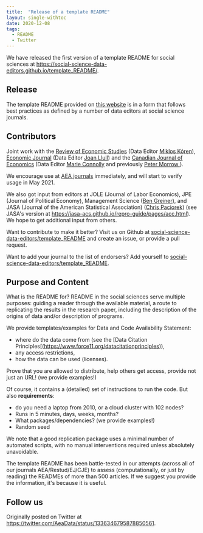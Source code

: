 ```yaml
---
title:  "Release of a template README"
layout: single-withtoc
date: 2020-12-08
tags:
  - README
  - Twitter
---
```


We have released the first version of a template README for social sciences at <https://social-science-data-editors.github.io/template_README/>.

<!-- more -->

## Release

The template README provided on [this website](https://social-science-data-editors.github.io/template_README/) is in a form that follows best practices as defined by a number of data editors at social science journals.

## Contributors

Joint work with the [Review of Economic Studies](https://twitter.com/RevEconStud) (Data Editor [Miklos Kóren](https://twitter.com/korenmiklos)), [Economic Journal](https://twitter.com/EJ_RES) (Data Editor [Joan Llull](https://www.barcelonagse.eu/people/llull-joan)) and the [Canadian Journal of Economics](https://twitter.com/CanEconomics) (Data Editor [Marie Connolly](http://www.connolly.uqam.ca/) and previously [Peter Morrow ](https://twitter.com/p_morrow_uoft)). 

We encourage use at [AEA journals](https://www.aeaweb.org/journals/) immediately, and will start to verify usage in May 2021.

We also got input from editors at JOLE (Journal of Labor Economics), JPE (Journal of Political Economy), Management Science ([Ben Greiner](https://twitter.com/bgreiner_tweets)), and JASA (Journal of the American Statistical Association) ([Chris Paciorek](https://twitter.com/ChrisPaciorek)) (see JASA's version at <https://jasa-acs.github.io/repro-guide/pages/acc.html>). We hope to get additional input from others.

Want to contribute to make it better? Visit us on Github at [social-science-data-editors/template_README](https://github.com/social-science-data-editors/template_README) and create an issue, or provide a pull request.

Want to add your journal to the list of endorsers? Add yourself to [social-science-data-editors/template_README](https://github.com/social-science-data-editors/template_README/blob/development/Endorsers.md).

## Purpose and Content

What is the README for? README in the social sciences serve multiple purposes: guiding a reader through the available material, a route to replicating the results in the research paper, including the description of the origins of data and/or description of programs.

We provide templates/examples for Data and Code Availability Statement: 

- where do the data come from (see the [Data Citation Principles[(https://www.force11.org/datacitationprinciples)), 
- any access restrictions, 
- how the data can be used (licenses). 

Prove that you are allowed to distribute, help others get access, provide not just an URL! (we provide examples!)

Of course, it contains a (detailed) set of instructions to run the code. But also **requirements**: 

- do you need a laptop from 2010, or a cloud cluster with 102 nodes?
- Runs in 5 minutes, days, weeks, months? 
- What packages/dependencies? (we provide examples!)
- Random seed

We note that a good replication package uses a minimal number of automated scripts, with no manual interventions required unless absolutely unavoidable.

The template README has been battle-tested in our attempts (across all of our journals AEA/Restud/EJ/CJE) to assess (computationally, or just by reading) the READMEs of more than 500 articles. If we suggest you provide the information, it's because it is useful.


## Follow us

Originally posted on Twitter at <https://twitter.com/AeaData/status/1336346795878850561>.